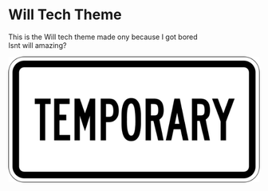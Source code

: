 # Will Tech Theme

This is the Will tech theme made ony because I got bored<br/>
Isnt will amazing?


![image](https://github.com/wilevans/screenshots/blob/main/screenshot1.png?raw=true)
